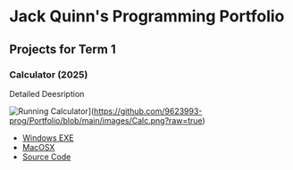 # Jack Quinn's Programming Portfolio

## Projects for Term 1

### Calculator (2025)

Detailed Deesription

![Running Calculator]([)](https://github.com/9623993-prog/Portfolio/blob/main/images/Calc.png?raw=true)

* [Windows EXE]()
* [MacOSX]()
* [Source Code]()
